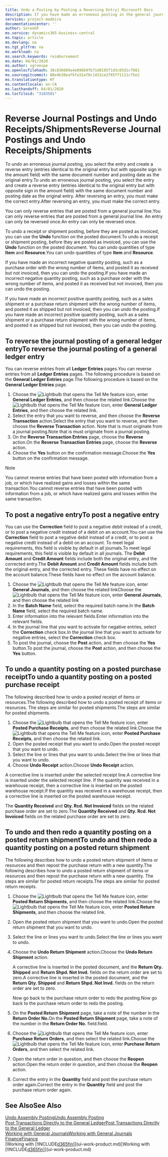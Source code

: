 ```yaml
---
title: Undo a Posting by Posting a Reversing Entry| Microsoft Docs
description: If you have made an erroneous posting in the general journal, then you can use the Reverse Transaction function to undo the posting with a correct audit trail.
services: project-madeira
documentationcenter: ''
author: SorenGP
ms.service: dynamics365-business-central
ms.topic: article
ms.devlang: na
ms.tgt_pltfrm: na
ms.workload: na
ms.search.keywords: reimbursement
ms.date: 04/01/2020
ms.author: sgroespe
ms.openlocfilehash: 38c836609a4e896b9fb71d0195f1d3c05d1cf081
ms.sourcegitcommit: 88e4b30eaf6fa32af0c1452ce2f85ff1111c75e2
ms.translationtype: HT
ms.contentlocale: en-CA
ms.lasthandoff: 04/01/2020
ms.locfileid: "3183581"
---
```

# <a name="reverse-journal-postings-and-undo-receiptsshipments"></a><span data-ttu-id="da8b0-103">Reverse Journal Postings and Undo Receipts/Shipments</span><span class="sxs-lookup"><span data-stu-id="da8b0-103">Reverse Journal Postings and Undo Receipts/Shipments</span></span>
<span data-ttu-id="da8b0-104">To undo an erroneous journal posting, you select the entry and create a reverse entry (entries identical to the original entry but with opposite sign in the amount field) with the same document number and posting date as the original entry.</span><span class="sxs-lookup"><span data-stu-id="da8b0-104">To undo an erroneous journal posting, you select the entry and create a reverse entry (entries identical to the original entry but with opposite sign in the amount field) with the same document number and posting date as the original entry.</span></span> <span data-ttu-id="da8b0-105">After reversing an entry, you must make the correct entry.</span><span class="sxs-lookup"><span data-stu-id="da8b0-105">After reversing an entry, you must make the correct entry.</span></span>

<span data-ttu-id="da8b0-106">You can only reverse entries that are posted from a general journal line.</span><span class="sxs-lookup"><span data-stu-id="da8b0-106">You can only reverse entries that are posted from a general journal line.</span></span> <span data-ttu-id="da8b0-107">An entry can only be reversed once.</span><span class="sxs-lookup"><span data-stu-id="da8b0-107">An entry can only be reversed once.</span></span>

<span data-ttu-id="da8b0-108">To undo a receipt or shipment posting, before they are posted as invoiced, you can use the **Undo** function on the posted document.</span><span class="sxs-lookup"><span data-stu-id="da8b0-108">To undo a receipt or shipment posting, before they are posted as invoiced, you can use the **Undo** function on the posted document.</span></span> <span data-ttu-id="da8b0-109">You can undo quantities of type **Item** and **Resource**.</span><span class="sxs-lookup"><span data-stu-id="da8b0-109">You can undo quantities of type **Item** and **Resource**.</span></span>

<span data-ttu-id="da8b0-110">If you have made an incorrect negative quantity posting, such as a purchase order with the wrong number of items, and posted it as received but not invoiced, then you can undo the posting.</span><span class="sxs-lookup"><span data-stu-id="da8b0-110">If you have made an incorrect negative quantity posting, such as a purchase order with the wrong number of items, and posted it as received but not invoiced, then you can undo the posting.</span></span>

<span data-ttu-id="da8b0-111">If you have made an incorrect positive quantity posting, such as a sales shipment or a purchase return shipment with the wrong number of items, and posted it as shipped but not invoiced, then you can undo the posting.</span><span class="sxs-lookup"><span data-stu-id="da8b0-111">If you have made an incorrect positive quantity posting, such as a sales shipment or a purchase return shipment with the wrong number of items, and posted it as shipped but not invoiced, then you can undo the posting.</span></span>   

## <a name="to-reverse-the-journal-posting-of-a-general-ledger-entry"></a><span data-ttu-id="da8b0-112">To reverse the journal posting of a general ledger entry</span><span class="sxs-lookup"><span data-stu-id="da8b0-112">To reverse the journal posting of a general ledger entry</span></span>
<span data-ttu-id="da8b0-113">You can reverse entries from all **Ledger Entries** pages.</span><span class="sxs-lookup"><span data-stu-id="da8b0-113">You can reverse entries from all **Ledger Entries** pages.</span></span> <span data-ttu-id="da8b0-114">The following procedure is based on the **General Ledger Entries** page.</span><span class="sxs-lookup"><span data-stu-id="da8b0-114">The following procedure is based on the **General Ledger Entries** page.</span></span>
1. <span data-ttu-id="da8b0-115">Choose the ![Lightbulb that opens the Tell Me feature](media/ui-search/search_small.png "Tell me what you want to do") icon, enter **General Ledger Entries**, and then choose the related link.</span><span class="sxs-lookup"><span data-stu-id="da8b0-115">Choose the ![Lightbulb that opens the Tell Me feature](media/ui-search/search_small.png "Tell me what you want to do") icon, enter **General Ledger Entries**, and then choose the related link.</span></span>
2. <span data-ttu-id="da8b0-116">Select the entry that you want to reverse, and then choose the **Reverse Transaction** action.</span><span class="sxs-lookup"><span data-stu-id="da8b0-116">Select the entry that you want to reverse, and then choose the **Reverse Transaction** action.</span></span> <span data-ttu-id="da8b0-117">Note that is must originate from a journal posting.</span><span class="sxs-lookup"><span data-stu-id="da8b0-117">Note that is must originate from a journal posting.</span></span>
3. <span data-ttu-id="da8b0-118">On the **Reverse Transaction Entries** page, choose the **Reverse** action.</span><span class="sxs-lookup"><span data-stu-id="da8b0-118">On the **Reverse Transaction Entries** page, choose the **Reverse** action.</span></span>
4. <span data-ttu-id="da8b0-119">Choose the **Yes** button on the confirmation message.</span><span class="sxs-lookup"><span data-stu-id="da8b0-119">Choose the **Yes** button on the confirmation message.</span></span>

> [!NOTE]
> <span data-ttu-id="da8b0-120">You cannot reverse entries that have been posted with information from a job, or which have realized gains and losses within the same transaction.</span><span class="sxs-lookup"><span data-stu-id="da8b0-120">You cannot reverse entries that have been posted with information from a job, or which have realized gains and losses within the same transaction.</span></span>

## <a name="to-post-a-negative-entry"></a><span data-ttu-id="da8b0-121">To post a negative entry</span><span class="sxs-lookup"><span data-stu-id="da8b0-121">To post a negative entry</span></span>  
<span data-ttu-id="da8b0-122">You can use the **Correction** field to post a negative debit instead of a credit, or to post a negative credit instead of a debit on an account.</span><span class="sxs-lookup"><span data-stu-id="da8b0-122">You can use the **Correction** field to post a negative debit instead of a credit, or to post a negative credit instead of a debit on an account.</span></span> <span data-ttu-id="da8b0-123">To meet legal requirements, this field is visible by default in all journals.</span><span class="sxs-lookup"><span data-stu-id="da8b0-123">To meet legal requirements, this field is visible by default in all journals.</span></span> <span data-ttu-id="da8b0-124">The **Debit Amount** and **Credit Amount** fields include both the original entry, and the corrected entry.</span><span class="sxs-lookup"><span data-stu-id="da8b0-124">The **Debit Amount** and **Credit Amount** fields include both the original entry, and the corrected entry.</span></span> <span data-ttu-id="da8b0-125">These fields have no effect on the account balance.</span><span class="sxs-lookup"><span data-stu-id="da8b0-125">These fields have no effect on the account balance.</span></span>  

1.  <span data-ttu-id="da8b0-126">Choose the ![Lightbulb that opens the Tell Me feature](media/ui-search/search_small.png "Tell me what you want to do") icon, enter **General Journals**, and then choose the related link</span><span class="sxs-lookup"><span data-stu-id="da8b0-126">Choose the ![Lightbulb that opens the Tell Me feature](media/ui-search/search_small.png "Tell me what you want to do") icon, enter **General Journals**, and then choose the related link</span></span>  
2.  <span data-ttu-id="da8b0-127">In the **Batch Name** field, select the required batch name.</span><span class="sxs-lookup"><span data-stu-id="da8b0-127">In the **Batch Name** field, select the required batch name.</span></span>  
3.  <span data-ttu-id="da8b0-128">Enter information into the relevant fields.</span><span class="sxs-lookup"><span data-stu-id="da8b0-128">Enter information into the relevant fields.</span></span>  
4.  <span data-ttu-id="da8b0-129">In the journal line that you want to activate for negative entries, select the **Correction** check box.</span><span class="sxs-lookup"><span data-stu-id="da8b0-129">In the journal line that you want to activate for negative entries, select the **Correction** check box.</span></span>  
5.  <span data-ttu-id="da8b0-130">To post the journal, choose the **Post** action, and then choose the **Yes** button.</span><span class="sxs-lookup"><span data-stu-id="da8b0-130">To post the journal, choose the **Post** action, and then choose the **Yes** button.</span></span>

## <a name="to-undo-a-quantity-posting-on-a-posted-purchase-receipt"></a><span data-ttu-id="da8b0-131">To undo a quantity posting on a posted purchase receipt</span><span class="sxs-lookup"><span data-stu-id="da8b0-131">To undo a quantity posting on a posted purchase receipt</span></span>  
<span data-ttu-id="da8b0-132">The following described how to undo a posted receipt of items or resources.</span><span class="sxs-lookup"><span data-stu-id="da8b0-132">The following described how to undo a posted receipt of items or resources.</span></span> <span data-ttu-id="da8b0-133">The steps are similar for posted shipments.</span><span class="sxs-lookup"><span data-stu-id="da8b0-133">The steps are similar for posted shipments.</span></span>

1.  <span data-ttu-id="da8b0-134">Choose the ![Lightbulb that opens the Tell Me feature](media/ui-search/search_small.png "Tell me what you want to do") icon, enter **Posted Purchase Receipts**, and then choose the related link.</span><span class="sxs-lookup"><span data-stu-id="da8b0-134">Choose the ![Lightbulb that opens the Tell Me feature](media/ui-search/search_small.png "Tell me what you want to do") icon, enter **Posted Purchase Receipts**, and then choose the related link.</span></span>  
2.  <span data-ttu-id="da8b0-135">Open the posted receipt that you want to undo.</span><span class="sxs-lookup"><span data-stu-id="da8b0-135">Open the posted receipt that you want to undo.</span></span>  
3.  <span data-ttu-id="da8b0-136">Select the line or lines that you want to undo.</span><span class="sxs-lookup"><span data-stu-id="da8b0-136">Select the line or lines that you want to undo.</span></span>  
4.  <span data-ttu-id="da8b0-137">Choose **Undo Receipt** action.</span><span class="sxs-lookup"><span data-stu-id="da8b0-137">Choose **Undo Receipt** action.</span></span>

<span data-ttu-id="da8b0-138">A corrective line is inserted under the selected receipt line.</span><span class="sxs-lookup"><span data-stu-id="da8b0-138">A corrective line is inserted under the selected receipt line.</span></span> <span data-ttu-id="da8b0-139">If the quantity was received in a warehouse receipt, then a corrective line is inserted on the posted warehouse receipt.</span><span class="sxs-lookup"><span data-stu-id="da8b0-139">If the quantity was received in a warehouse receipt, then a corrective line is inserted on the posted warehouse receipt.</span></span>  

<span data-ttu-id="da8b0-140">The **Quantity Received** and **Qty. Rcd. Not Invoiced** fields on the related purchase order are set to zero.</span><span class="sxs-lookup"><span data-stu-id="da8b0-140">The **Quantity Received** and **Qty. Rcd. Not Invoiced** fields on the related purchase order are set to zero.</span></span>

## <a name="to-undo-and-then-redo-a-quantity-posting-on-a-posted-return-shipment"></a><span data-ttu-id="da8b0-141">To undo and then redo a quantity posting on a posted return shipment</span><span class="sxs-lookup"><span data-stu-id="da8b0-141">To undo and then redo a quantity posting on a posted return shipment</span></span>
<span data-ttu-id="da8b0-142">The following describes how to undo a posted return shipment of items or resources and then repost the purchase return with a new quantity.</span><span class="sxs-lookup"><span data-stu-id="da8b0-142">The following describes how to undo a posted return shipment of items or resources and then repost the purchase return with a new quantity.</span></span> <span data-ttu-id="da8b0-143">The steps are similar for posted return receipts.</span><span class="sxs-lookup"><span data-stu-id="da8b0-143">The steps are similar for posted return receipts.</span></span>

1.  <span data-ttu-id="da8b0-144">Choose the ![Lightbulb that opens the Tell Me feature](media/ui-search/search_small.png "Tell me what you want to do") icon, enter **Posted Return Shipments**, and then choose the related link.</span><span class="sxs-lookup"><span data-stu-id="da8b0-144">Choose the ![Lightbulb that opens the Tell Me feature](media/ui-search/search_small.png "Tell me what you want to do") icon, enter **Posted Return Shipments**, and then choose the related link.</span></span>  
2.  <span data-ttu-id="da8b0-145">Open the posted return shipment that you want to undo.</span><span class="sxs-lookup"><span data-stu-id="da8b0-145">Open the posted return shipment that you want to undo.</span></span>
3. <span data-ttu-id="da8b0-146">Select the line or lines you want to undo.</span><span class="sxs-lookup"><span data-stu-id="da8b0-146">Select the line or lines you want to undo.</span></span>  

4.  <span data-ttu-id="da8b0-147">Choose the **Undo Return Shipment** action.</span><span class="sxs-lookup"><span data-stu-id="da8b0-147">Choose the **Undo Return Shipment** action.</span></span>  

    <span data-ttu-id="da8b0-148">A corrective line is inserted in the posted document, and the **Return Qty. Shipped** and **Return Shpd. Not Invd.** fields on the return order are set to zero.</span><span class="sxs-lookup"><span data-stu-id="da8b0-148">A corrective line is inserted in the posted document, and the **Return Qty. Shipped** and **Return Shpd. Not Invd.** fields on the return order are set to zero.</span></span>  

    <span data-ttu-id="da8b0-149">Now go back to the purchase return order to redo the posting.</span><span class="sxs-lookup"><span data-stu-id="da8b0-149">Now go back to the purchase return order to redo the posting.</span></span>  

5.  <span data-ttu-id="da8b0-150">On the **Posted Return Shipment** page, take a note of the number in the **Return Order No.**</span><span class="sxs-lookup"><span data-stu-id="da8b0-150">On the **Posted Return Shipment** page, take a note of the number in the **Return Order No.**</span></span> <span data-ttu-id="da8b0-151">field.</span><span class="sxs-lookup"><span data-stu-id="da8b0-151">field.</span></span>  
6.  <span data-ttu-id="da8b0-152">Choose the ![Lightbulb that opens the Tell Me feature](media/ui-search/search_small.png "Tell me what you want to do") icon, enter **Purchase Return Orders**, and then select the related link.</span><span class="sxs-lookup"><span data-stu-id="da8b0-152">Choose the ![Lightbulb that opens the Tell Me feature](media/ui-search/search_small.png "Tell me what you want to do") icon, enter **Purchase Return Orders**, and then select the related link.</span></span>  
7.  <span data-ttu-id="da8b0-153">Open the return order in question, and then choose the **Reopen** action.</span><span class="sxs-lookup"><span data-stu-id="da8b0-153">Open the return order in question, and then choose the **Reopen** action.</span></span>  
8.  <span data-ttu-id="da8b0-154">Correct the entry in the **Quantity** field and post the purchase return order again.</span><span class="sxs-lookup"><span data-stu-id="da8b0-154">Correct the entry in the **Quantity** field and post the purchase return order again.</span></span>  

## <a name="see-also"></a><span data-ttu-id="da8b0-155">See Also</span><span class="sxs-lookup"><span data-stu-id="da8b0-155">See Also</span></span>
[<span data-ttu-id="da8b0-156">Undo Assembly Posting</span><span class="sxs-lookup"><span data-stu-id="da8b0-156">Undo Assembly Posting</span></span>](assembly-how-to-undo-assembly-posting.md)  
[<span data-ttu-id="da8b0-157">Post Transactions Directly to the General Ledger</span><span class="sxs-lookup"><span data-stu-id="da8b0-157">Post Transactions Directly to the General Ledger</span></span>](finance-how-post-transactions-directly.md)  
[<span data-ttu-id="da8b0-158">Working with General Journals</span><span class="sxs-lookup"><span data-stu-id="da8b0-158">Working with General Journals</span></span>](ui-work-general-journals.md)  
[<span data-ttu-id="da8b0-159">Finance</span><span class="sxs-lookup"><span data-stu-id="da8b0-159">Finance</span></span>](finance.md)  
<span data-ttu-id="da8b0-160">[Working with [!INCLUDE[d365fin](includes/d365fin_md.md)]](ui-work-product.md)</span><span class="sxs-lookup"><span data-stu-id="da8b0-160">[Working with [!INCLUDE[d365fin](includes/d365fin_md.md)]](ui-work-product.md)</span></span>  
